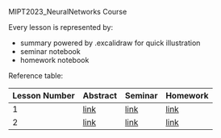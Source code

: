 MIPT2023_NeuralNetworks Course 

Every lesson is represented by:
- summary powered by .excalidraw for quick illustration  
- seminar notebook
- homework notebook

Reference table:


| Lesson Number |Abstract | Seminar | Homework |
|---------------|---------|---------|----------|
| 1 | [link](lesson1/sem1.md) | [link](lesson1/sem1.md)| [link](lesson1/hw_1.ipynb) |
| 2 | [link](lesson1/sem1.md) | [link](lesson1/sem1.md)| [link](lesson1/hw_1.ipynb) |

